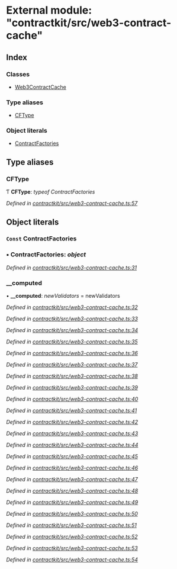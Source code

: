 # External module: "contractkit/src/web3-contract-cache"

## Index

### Classes

* [Web3ContractCache](../classes/_contractkit_src_web3_contract_cache_.web3contractcache.md)

### Type aliases

* [CFType](_contractkit_src_web3_contract_cache_.md#cftype)

### Object literals

* [ContractFactories](_contractkit_src_web3_contract_cache_.md#const-contractfactories)

## Type aliases

###  CFType

Ƭ **CFType**: *typeof ContractFactories*

*Defined in [contractkit/src/web3-contract-cache.ts:57](https://github.com/celo-org/celo-monorepo/blob/master/packages/contractkit/src/web3-contract-cache.ts#L57)*

## Object literals

### `Const` ContractFactories

### ▪ **ContractFactories**: *object*

*Defined in [contractkit/src/web3-contract-cache.ts:31](https://github.com/celo-org/celo-monorepo/blob/master/packages/contractkit/src/web3-contract-cache.ts#L31)*

###  __computed

• **__computed**: *newValidators* = newValidators

*Defined in [contractkit/src/web3-contract-cache.ts:32](https://github.com/celo-org/celo-monorepo/blob/master/packages/contractkit/src/web3-contract-cache.ts#L32)*

*Defined in [contractkit/src/web3-contract-cache.ts:33](https://github.com/celo-org/celo-monorepo/blob/master/packages/contractkit/src/web3-contract-cache.ts#L33)*

*Defined in [contractkit/src/web3-contract-cache.ts:34](https://github.com/celo-org/celo-monorepo/blob/master/packages/contractkit/src/web3-contract-cache.ts#L34)*

*Defined in [contractkit/src/web3-contract-cache.ts:35](https://github.com/celo-org/celo-monorepo/blob/master/packages/contractkit/src/web3-contract-cache.ts#L35)*

*Defined in [contractkit/src/web3-contract-cache.ts:36](https://github.com/celo-org/celo-monorepo/blob/master/packages/contractkit/src/web3-contract-cache.ts#L36)*

*Defined in [contractkit/src/web3-contract-cache.ts:37](https://github.com/celo-org/celo-monorepo/blob/master/packages/contractkit/src/web3-contract-cache.ts#L37)*

*Defined in [contractkit/src/web3-contract-cache.ts:38](https://github.com/celo-org/celo-monorepo/blob/master/packages/contractkit/src/web3-contract-cache.ts#L38)*

*Defined in [contractkit/src/web3-contract-cache.ts:39](https://github.com/celo-org/celo-monorepo/blob/master/packages/contractkit/src/web3-contract-cache.ts#L39)*

*Defined in [contractkit/src/web3-contract-cache.ts:40](https://github.com/celo-org/celo-monorepo/blob/master/packages/contractkit/src/web3-contract-cache.ts#L40)*

*Defined in [contractkit/src/web3-contract-cache.ts:41](https://github.com/celo-org/celo-monorepo/blob/master/packages/contractkit/src/web3-contract-cache.ts#L41)*

*Defined in [contractkit/src/web3-contract-cache.ts:42](https://github.com/celo-org/celo-monorepo/blob/master/packages/contractkit/src/web3-contract-cache.ts#L42)*

*Defined in [contractkit/src/web3-contract-cache.ts:43](https://github.com/celo-org/celo-monorepo/blob/master/packages/contractkit/src/web3-contract-cache.ts#L43)*

*Defined in [contractkit/src/web3-contract-cache.ts:44](https://github.com/celo-org/celo-monorepo/blob/master/packages/contractkit/src/web3-contract-cache.ts#L44)*

*Defined in [contractkit/src/web3-contract-cache.ts:45](https://github.com/celo-org/celo-monorepo/blob/master/packages/contractkit/src/web3-contract-cache.ts#L45)*

*Defined in [contractkit/src/web3-contract-cache.ts:46](https://github.com/celo-org/celo-monorepo/blob/master/packages/contractkit/src/web3-contract-cache.ts#L46)*

*Defined in [contractkit/src/web3-contract-cache.ts:47](https://github.com/celo-org/celo-monorepo/blob/master/packages/contractkit/src/web3-contract-cache.ts#L47)*

*Defined in [contractkit/src/web3-contract-cache.ts:48](https://github.com/celo-org/celo-monorepo/blob/master/packages/contractkit/src/web3-contract-cache.ts#L48)*

*Defined in [contractkit/src/web3-contract-cache.ts:49](https://github.com/celo-org/celo-monorepo/blob/master/packages/contractkit/src/web3-contract-cache.ts#L49)*

*Defined in [contractkit/src/web3-contract-cache.ts:50](https://github.com/celo-org/celo-monorepo/blob/master/packages/contractkit/src/web3-contract-cache.ts#L50)*

*Defined in [contractkit/src/web3-contract-cache.ts:51](https://github.com/celo-org/celo-monorepo/blob/master/packages/contractkit/src/web3-contract-cache.ts#L51)*

*Defined in [contractkit/src/web3-contract-cache.ts:52](https://github.com/celo-org/celo-monorepo/blob/master/packages/contractkit/src/web3-contract-cache.ts#L52)*

*Defined in [contractkit/src/web3-contract-cache.ts:53](https://github.com/celo-org/celo-monorepo/blob/master/packages/contractkit/src/web3-contract-cache.ts#L53)*

*Defined in [contractkit/src/web3-contract-cache.ts:54](https://github.com/celo-org/celo-monorepo/blob/master/packages/contractkit/src/web3-contract-cache.ts#L54)*

